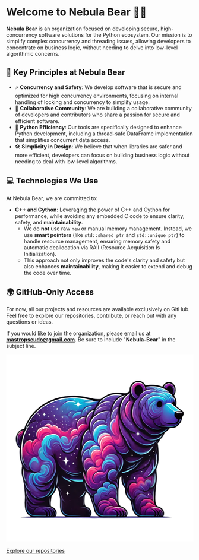 # Welcome to Nebula Bear 🌌🐻

**Nebula Bear** is an organization focused on developing secure, high-concurrency software solutions for the Python ecosystem. Our mission is to simplify complex concurrency and threading issues, allowing developers to concentrate on business logic, without needing to delve into low-level algorithmic concerns.

## 🌟 Key Principles at Nebula Bear

- ⚡ **Concurrency and Safety**: We develop software that is secure and optimized for high concurrency environments, focusing on internal handling of locking and concurrency to simplify usage.
- 🤝 **Collaborative Community**: We are building a collaborative community of developers and contributors who share a passion for secure and efficient software.
- 🐍 **Python Efficiency**: Our tools are specifically designed to enhance Python development, including a thread-safe DataFrame implementation that simplifies concurrent data access.
- 🛠️ **Simplicity in Design**: We believe that when libraries are safer and more efficient, developers can focus on building business logic without needing to deal with low-level algorithms.

## 💻 Technologies We Use

At Nebula Bear, we are committed to:
- **C++ and Cython**: Leveraging the power of C++ and Cython for performance, while avoiding any embedded C code to ensure clarity, safety, and **maintainability**. 
   - We do **not** use raw `new` or manual memory management. Instead, we use **smart pointers** (like `std::shared_ptr` and `std::unique_ptr`) to handle resource management, ensuring memory safety and automatic deallocation via RAII (Resource Acquisition Is Initialization).
   - This approach not only improves the code's clarity and safety but also enhances **maintainability**, making it easier to extend and debug the code over time.

## 🌍 GitHub-Only Access

For now, all our projects and resources are available exclusively on GitHub. Feel free to explore our repositories, contribute, or reach out with any questions or ideas.

If you would like to join the organization, please email us at **mastropseudo@gmail.com**. Be sure to include "**Nebula-Bear**" in the subject line.

<div align="center">
  <img src="https://github.com/Nebula-Bear/.github/blob/main/assets/NebulaBear1024.png" alt="NebulaBear">
</div>

[Explore our repositories](https://github.com/nebula-bear)
